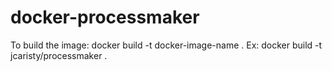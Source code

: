 # docker-processmaker

To build the image:
docker build -t docker-image-name .
Ex: docker build -t jcaristy/processmaker .
